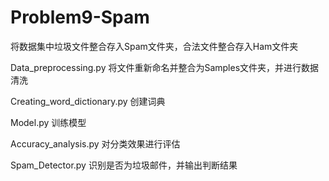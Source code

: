 # Problem9-Spam

将数据集中垃圾文件整合存入Spam文件夹，合法文件整合存入Ham文件夹

Data_preprocessing.py 将文件重新命名并整合为Samples文件夹，并进行数据清洗

Creating_word_dictionary.py 创建词典

Model.py 训练模型

Accuracy_analysis.py 对分类效果进行评估

Spam_Detector.py 识别是否为垃圾邮件，并输出判断结果
